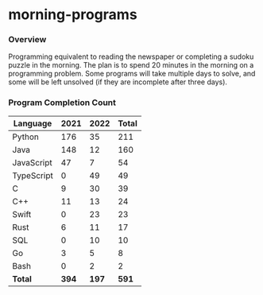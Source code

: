 # morning-programs

### Overview

Programming equivalent to reading the newspaper or completing a sudoku puzzle in the morning.  The plan is to spend 20 
minutes in the morning on a programming problem.  Some programs will take multiple days to solve, and some will be left 
unsolved (if they are incomplete after three days).

### Program Completion Count

| Language     | 2021    | 2022    | Total   |
|--------------|---------|---------|---------|
| Python       | 176     | 35      | 211     |
| Java         | 148     | 12      | 160     |
| JavaScript   | 47      | 7       | 54      |
| TypeScript   | 0       | 49      | 49      |
| C            | 9       | 30      | 39      |
| C++          | 11      | 13      | 24      |
| Swift        | 0       | 23      | 23      |
| Rust         | 6       | 11      | 17      |
| SQL          | 0       | 10      | 10      |
| Go           | 3       | 5       | 8       |
| Bash         | 0       | 2       | 2       |
| **Total**    | **394** | **197** | **591** |
